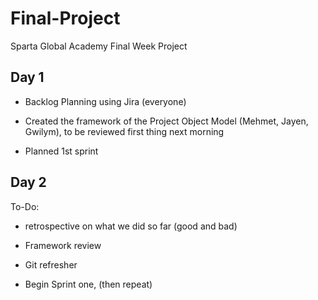 # Final-Project
Sparta Global Academy Final Week Project

## Day 1

* Backlog Planning using Jira (everyone)

* Created the framework of the Project Object Model (Mehmet, Jayen, Gwilym), to be reviewed first thing next morning

* Planned 1st sprint

## Day 2

To-Do: 

* retrospective on what we did so far (good and bad)

* Framework review

* Git refresher 

* Begin Sprint one, (then repeat)  
